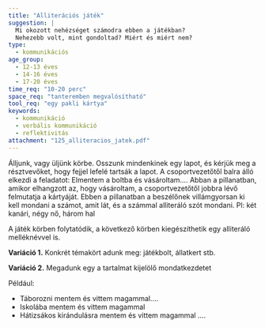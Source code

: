 ```yaml
---
title: "Alliterációs játék"
suggestion: | 
  Mi okozott nehézséget számodra ebben a játékban?
  Nehezebb volt, mint gondoltad? Miért és miért nem?
type:
  - kommunikációs
age_group:
  - 12-13 éves
  - 14-16 éves
  - 17-20 éves
time_req: "10-20 perc"
space_req: "tanteremben megvalósítható"
tool_req: "egy pakli kártya"
keywords: 
  - kommunikáció
  - verbális kommunikáció
  - reflektivitás
attachment: "125_alliteracios_jatek.pdf"
---
```


Álljunk, vagy üljünk körbe. Osszunk mindenkinek egy lapot, és kérjük meg a résztvevőket, hogy fejjel lefelé tartsák a lapot. A csoportvezetőtől balra álló elkezdi a feladatot: Elmentem a boltba és vásároltam…. Abban a pillanatban, amikor elhangzott az, hogy vásároltam, a csoportvezetőtől jobbra lévő felmutatja a kártyáját. Ebben a pillanatban a beszélőnek villámgyorsan ki kell mondani a számot, amit lát, és a számmal alliteráló szót mondani. Pl: két kanári, négy nő, három hal

A játék körben folytatódik, a következő körben kiegészíthetik egy alliteráló melléknévvel is.

 **Variáció 1.** Konkrét témakört adunk meg: játékbolt, állatkert stb.

 **Variáció 2.** Megadunk egy a tartalmat kijelölő mondatkezdetet

Például:

* Táborozni mentem és vittem magammal….
* Iskolába mentem és vittem magammal
* Hátizsákos kirándulásra mentem és vittem magammal ….
  
  
